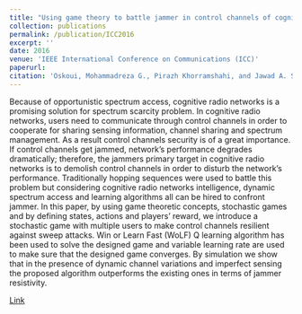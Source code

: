 ```yaml
---
title: "Using game theory to battle jammer in control channels of cognitive radio ad hoc networks"
collection: publications
permalink: /publication/ICC2016
excerpt: ''
date: 2016
venue: 'IEEE International Conference on Communications (ICC)'
paperurl: 
citation: 'Oskoui, Mohammadreza G., Pirazh Khorramshahi, and Jawad A. Salehi. "Using game theory to battle jammer in control channels of cognitive radio ad hoc networks." In 2016 IEEE International Conference on Communications (ICC), pp. 1-5. IEEE, 2016.'
---
```

Because of opportunistic spectrum access, cognitive radio networks is a promising solution for spectrum scarcity problem. In cognitive radio networks, users need to communicate through control channels in order to cooperate for sharing sensing information, channel sharing and spectrum management. As a result control channels security is of a great importance. If control channels get jammed, network’s performance degrades dramatically; therefore, the jammers primary target in cognitive radio networks is to demolish control channels in order to disturb the network’s performance. Traditionally hopping sequences were used to battle this problem but considering cognitive radio networks intelligence, dynamic spectrum access and learning algorithms all can be hired to confront jammer. In this paper, by using game theoretic concepts, stochastic games and by defining states, actions and players’ reward, we introduce a stochastic game with multiple users to make control channels resilient against sweep attacks. Win or Learn Fast (WoLF) Q learning algorithm has been used to solve the designed game and variable learning rate are used to make sure that the designed game converges. By simulation we show that in the presence of dynamic channel variations and imperfect sensing the proposed algorithm outperforms the existing ones in terms of jammer resistivity.

[Link](https://ieeexplore.ieee.org/iel7/7502491/7510595/07511334.pdf)